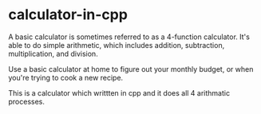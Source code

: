 # calculator-in-cpp
A basic calculator is sometimes referred to as a 4-function calculator.
It's able to do simple arithmetic, which includes addition, subtraction, multiplication, and division. 

Use a basic calculator at home to figure out your monthly budget, or when you're trying to cook a new recipe.

This is a calculator which writtten in cpp and it does all 4 arithmatic processes.
